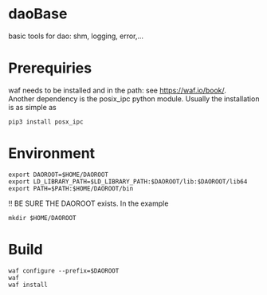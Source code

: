 # daoBase
basic tools for dao: shm, logging, error,...

# Prerequiries
waf needs to be installed and in the path: see https://waf.io/book/.  
Another dependency is the posix_ipc python module. Usually the installation is as simple as 
```
pip3 install posx_ipc
```

# Environment
```
export DAOROOT=$HOME/DAOROOT
export LD_LIBRARY_PATH=$LD_LIBRARY_PATH:$DAOROOT/lib:$DAOROOT/lib64
export PATH=$PATH:$HOME/DAOROOT/bin

```
!! BE SURE THE DAOROOT exists. In the example
```
mkdir $HOME/DAOROOT
```
# Build
```
waf configure --prefix=$DAOROOT
waf
waf install
```
